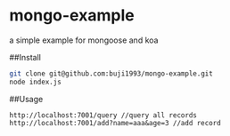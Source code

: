 # mongo-example
a simple example for mongoose and koa

##Install
```bash
git clone git@github.com:buji1993/mongo-example.git
node index.js
```

##Usage
```
http://localhost:7001/query //query all records
http://localhost:7001/add?name=aaa&age=3 //add record
```